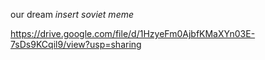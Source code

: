 our dream *insert soviet meme*


https://drive.google.com/file/d/1HzyeFm0AjbfKMaXYn03E-7sDs9KCqil9/view?usp=sharing
